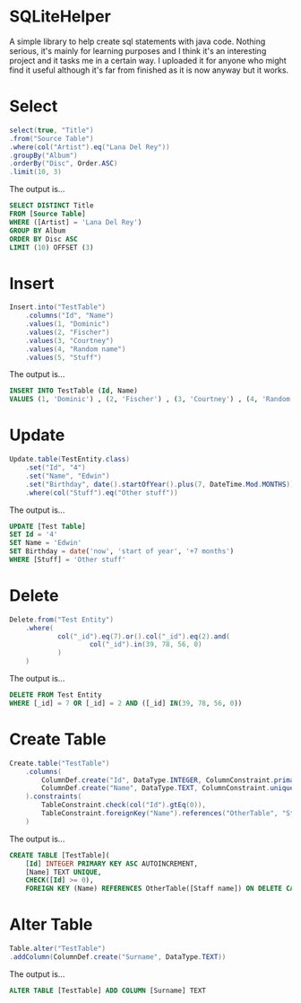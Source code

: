 # SQLiteHelper
A simple library to help create sql statements with java code.
Nothing serious, it's mainly for learning purposes and I think it's an interesting project and it tasks me in a certain way.
I uploaded it for anyone who might find it useful although it's far from finished as it is now anyway but it works.

# Select
```java
select(true, "Title")
.from("Source Table")
.where(col("Artist").eq("Lana Del Rey"))
.groupBy("Album")
.orderBy("Disc", Order.ASC)
.limit(10, 3)
```

The output is...
```sql
SELECT DISTINCT Title
FROM [Source Table] 
WHERE ([Artist] = 'Lana Del Rey') 
GROUP BY Album 
ORDER BY Disc ASC 
LIMIT (10) OFFSET (3)
```

# Insert
```java
Insert.into("TestTable")
	.columns("Id", "Name")
	.values(1, "Dominic")
	.values(2, "Fischer")
	.values(3, "Courtney")
	.values(4, "Random name")
	.values(5, "Stuff")
```

The output is...
```sql
INSERT INTO TestTable (Id, Name) 
VALUES (1, 'Dominic') , (2, 'Fischer') , (3, 'Courtney') , (4, 'Random name') , (5, 'Stuff')
```

# Update
```java
Update.table(TestEntity.class)
	.set("Id", "4")
	.set("Name", "Edwin")
	.set("Birthday", date().startOfYear().plus(7, DateTime.Mod.MONTHS))
	.where(col("Stuff").eq("Other stuff"))
```

The output is...
```sql
UPDATE [Test Table] 
SET Id = '4' 
SET Name = 'Edwin' 
SET Birthday = date('now', 'start of year', '+7 months') 
WHERE [Stuff] = 'Other stuff'
```

# Delete
```java
Delete.from("Test Entity")
	.where(
			col("_id").eq(7).or().col("_id").eq(2).and(
					col("_id").in(39, 78, 56, 0)
			)
	)
```

The output is...
```sql
DELETE FROM Test Entity 
WHERE [_id] = 7 OR [_id] = 2 AND ([_id] IN(39, 78, 56, 0))
```

# Create Table
```java
Create.table("TestTable")
    .columns(
        ColumnDef.create("Id", DataType.INTEGER, ColumnConstraint.primaryKey(true, Order.ASC)),
        ColumnDef.create("Name", DataType.TEXT, ColumnConstraint.unique())
    ).constraints(
        TableConstraint.check(col("Id").gtEq(0)),
        TableConstraint.foreignKey("Name").references("OtherTable", "Staff name").onDelete(Action.CASCADE)
    )
```

The output is...
```sql
CREATE TABLE [TestTable](
    [Id] INTEGER PRIMARY KEY ASC AUTOINCREMENT, 
    [Name] TEXT UNIQUE, 
    CHECK([Id] >= 0), 
    FOREIGN KEY (Name) REFERENCES OtherTable([Staff name]) ON DELETE CASCADE);
```

# Alter Table
```java
Table.alter("TestTable")
.addColumn(ColumnDef.create("Surname", DataType.TEXT))
```

The output is...
```sql
ALTER TABLE [TestTable] ADD COLUMN [Surname] TEXT
```

